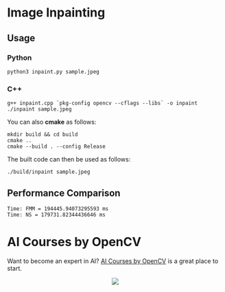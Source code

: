 # Image Inpainting

## Usage

### Python

```
python3 inpaint.py sample.jpeg
```

### C++

```
g++ inpaint.cpp `pkg-config opencv --cflags --libs` -o inpaint
./inpaint sample.jpeg
```

You can also **cmake** as follows:

```
mkdir build && cd build
cmake ..
cmake --build . --config Release
```

The built code can then be used as follows:

```
./build/inpaint sample.jpeg
```

## Performance Comparison

```
Time: FMM = 194445.94073295593 ms
Time: NS = 179731.82344436646 ms
```

# AI Courses by OpenCV

Want to become an expert in AI?
[AI Courses by OpenCV](https://opencv.org/courses/) is a great place to start.

<a href="https://opencv.org/courses/">
<p align="center"> 
<img src="https://www.learnopencv.com/wp-content/uploads/2020/04/AI-Courses-By-OpenCV-Github.png">
</p>
</a>
